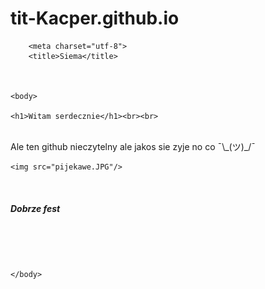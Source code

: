# tit-Kacper.github.io

<html>

        <meta charset="utf-8">
        <title>Siema</title>
    


    <body>

    <h1>Witam serdecznie</h1><br><br>
   </h5><br> Ale ten github nieczytelny ale jakos sie zyje no co ¯\_(ツ)_/¯</h5><br>
    
    <img src="pijekawe.JPG"/> 
    
 <br><h5>Dobrze fest<br>
</h5><br><br><br>



    </body>


</html>
